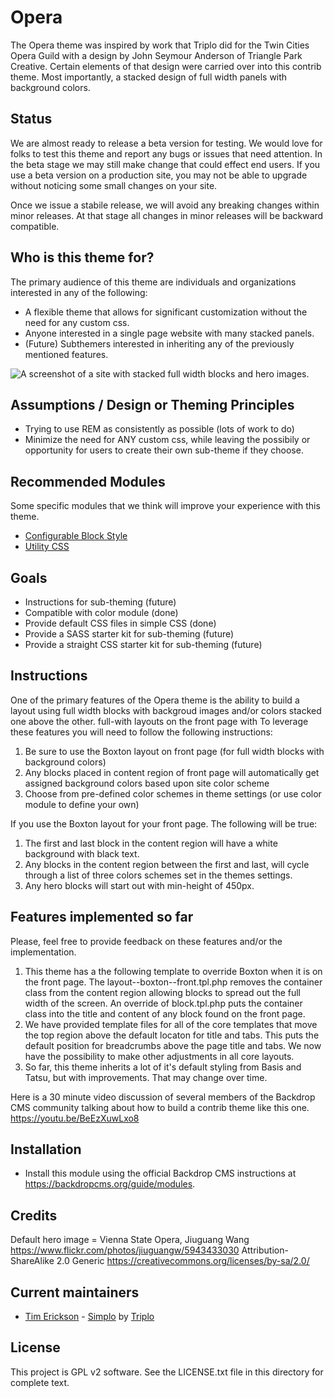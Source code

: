 # Opera

The Opera theme was inspired by work that Triplo did for the Twin Cities Opera Guild with a design 
by John Seymour Anderson of Triangle Park Creative. Certain elements of that design were carried 
over into this contrib theme. Most importantly, a stacked design of full width panels with 
background colors.

## Status

We are almost ready to release a beta version for testing. We would love for folks to test this 
theme and report any bugs or issues that need attention. In the beta stage we may still make 
change that could effect end users. If you use a beta version on a production site, you may not 
be able to upgrade without noticing some small changes on your site. 

Once we issue a stabile release, we will avoid any breaking changes within minor releases. At that
stage all changes in minor releases will be backward compatible.  

## Who is this theme for?

The primary audience of this theme are individuals and organizations interested in any of the 
following:

- A flexible theme that allows for significant customization 
  without the need for any custom css. 
- Anyone interested in a single page website with many stacked
  panels. 
- (Future) Subthemers interested in inheriting any of the 
  previously mentioned features. 

![A screenshot of a site with stacked full width blocks and hero images.](https://simplo.site/files/opera-opera.png)

## Assumptions / Design or Theming Principles

- Trying to use REM as consistently as possible (lots of work to do)
- Minimize the need for ANY custom css, while leaving the possibily or 
  opportunity for users to create their own sub-theme if they choose. 

## Recommended Modules

Some specific modules that we think will improve your experience with this theme. 

- [Configurable Block Style](https://backdropcms.org/project/configurable_block_style)
- [Utility CSS](https://backdropcms.org/project/utlility_css)

## Goals

- Instructions for sub-theming (future)
- Compatible with color module (done)
- Provide default CSS files in simple CSS (done)
- Provide a SASS starter kit for sub-theming (future)
- Provide a straight CSS starter kit for sub-theming (future) 

## Instructions

One of the primary features of the Opera theme is the ability to build a layout using full width blocks 
with backgroud images and/or colors stacked one above the other. full-with layouts on the front page 
with To leverage these features you will need to follow the following instructions:

1) Be sure to use the Boxton layout on front page (for full width blocks with background colors)
2) Any blocks placed in content region of front page will automatically get assigned background colors based upon site color scheme
3) Choose from pre-defined color schemes in theme settings (or use color module to define your own)

If you use the Boxton layout for your front page. The following will be true:
1) The first and last block in the content region will have a white background with black text. 
2) Any blocks in the content region between the first and last, will cycle through a list of three colors schemes set in the themes settings.
3) Any hero blocks will start out with min-height of 450px.

## Features implemented so far

Please, feel free to provide feedback on these features and/or the implementation.

1) This theme has a the following template to override Boxton when it is on the front page. The layout--boxton--front.tpl.php removes the container class from the content region allowing blocks to spread out the full width of the screen. An override of block.tpl.php puts the container class into the title and content of any block found on the front page. 
2) We have provided template files for all of the core templates that move the top region above the default locaton for title and tabs. This puts the default position for breadcrumbs above the page title and tabs. We now have the possibility to make other adjustments in all core layouts. 
3) So far, this theme inherits a lot of it's default styling from Basis and Tatsu, but with improvements. That may change over time.  

Here is a 30 minute video discussion of several members of the Backdrop CMS community talking about how to build a contrib theme like this one. https://youtu.be/BeEzXuwLxo8 

## Installation

- Install this module using the official Backdrop CMS instructions at
  https://backdropcms.org/guide/modules.

## Credits

Default hero image = Vienna State Opera, Jiuguang Wang
https://www.flickr.com/photos/jiuguangw/5943433030
Attribution-ShareAlike 2.0 Generic
https://creativecommons.org/licenses/by-sa/2.0/


## Current maintainers

- [Tim Erickson](https://github.com/stpaultim) - [Simplo](https://www.simplo.site) by [Triplo](https://www.triplo.co)

## License   

This project is GPL v2 software. See the LICENSE.txt file in this directory 
for complete text.


